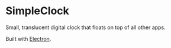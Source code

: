 # SimpleClock

Small, translucent digital clock that floats on top of all other apps.

Built with [Electron](https://electronjs.org/).

